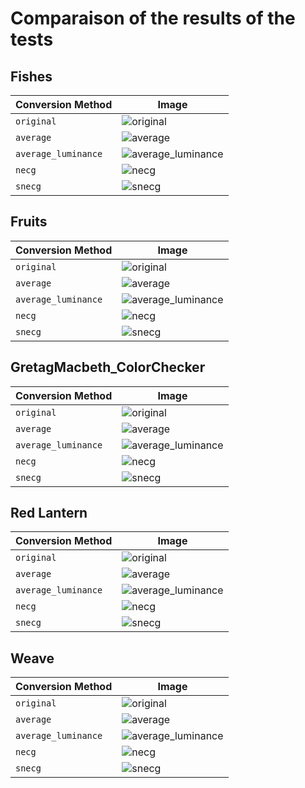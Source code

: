 # Comparaison of the results of the tests

## Fishes

| Conversion Method   | Image                                                                         |
| ------------------- | ----------------------------------------------------------------------------- |
| `original`          | ![original](tests/input_images/Fishes.jpg)                                    |
| `average`           | ![average](tests/output_images/average/test_0/Fishes.jpg)                     |
| `average_luminance` | ![average_luminance](tests/output_images/average_luminance/test_0/Fishes.jpg) |
| `necg`              | ![necg](tests/output_images/necg/test_0/Fishes.jpg)                           |
| `snecg`             | ![snecg](tests/output_images/snecg/test_0/Fishes.jpg)                         |

## Fruits

| Conversion Method   | Image                                                                         |
| ------------------- | ----------------------------------------------------------------------------- |
| `original`          | ![original](tests/input_images/Fruits.jpg)                                    |
| `average`           | ![average](tests/output_images/average/test_0/Fruits.jpg)                     |
| `average_luminance` | ![average_luminance](tests/output_images/average_luminance/test_0/Fruits.jpg) |
| `necg`              | ![necg](tests/output_images/necg/test_0/Fruits.jpg)                           |
| `snecg`             | ![snecg](tests/output_images/snecg/test_0/Fruits.jpg)                         |

## GretagMacbeth_ColorChecker

| Conversion Method   | Image                                                                                             |
| ------------------- | ------------------------------------------------------------------------------------------------- |
| `original`          | ![original](tests/input_images/GretagMacbeth_ColorChecker.png)                                    |
| `average`           | ![average](tests/output_images/average/test_0/GretagMacbeth_ColorChecker.png)                     |
| `average_luminance` | ![average_luminance](tests/output_images/average_luminance/test_0/GretagMacbeth_ColorChecker.png) |
| `necg`              | ![necg](tests/output_images/necg/test_0/GretagMacbeth_ColorChecker.png)                           |
| `snecg`             | ![snecg](tests/output_images/snecg/test_0/GretagMacbeth_ColorChecker.png)                         |

## Red Lantern

| Conversion Method   | Image                                                                              |
| ------------------- | ---------------------------------------------------------------------------------- |
| `original`          | ![original](tests/input_images/Red_Lantern.jpg)                                    |
| `average`           | ![average](tests/output_images/average/test_0/Red_Lantern.jpg)                     |
| `average_luminance` | ![average_luminance](tests/output_images/average_luminance/test_0/Red_Lantern.jpg) |
| `necg`              | ![necg](tests/output_images/necg/test_0/Red_Lantern.jpg)                           |
| `snecg`             | ![snecg](tests/output_images/snecg/test_0/Red_Lantern.jpg)                         |

## Weave

| Conversion Method   | Image                                                                        |
| ------------------- | ---------------------------------------------------------------------------- |
| `original`          | ![original](tests/input_images/Weave.jpg)                                    |
| `average`           | ![average](tests/output_images/average/test_0/Weave.jpg)                     |
| `average_luminance` | ![average_luminance](tests/output_images/average_luminance/test_0/Weave.jpg) |
| `necg`              | ![necg](tests/output_images/necg/test_0/Weave.jpg)                           |
| `snecg`             | ![snecg](tests/output_images/snecg/test_0/Weave.jpg)                         |
